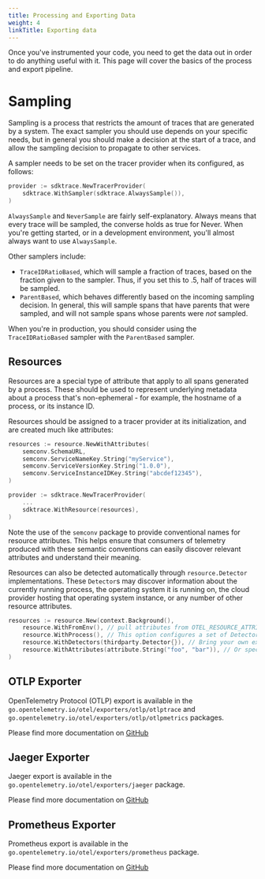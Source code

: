 ```yaml
---
title: Processing and Exporting Data
weight: 4
linkTitle: Exporting data
---
```


Once you've instrumented your code, you need to get the data out in order to do anything useful with it. This page will cover the basics of the process and export pipeline.

# Sampling

Sampling is a process that restricts the amount of traces that are generated by a system. The exact sampler you should use depends on your specific needs, but in general you should make a decision at the start of a trace, and allow the sampling decision to propagate to other services.

A sampler needs to be set on the tracer provider when its configured, as follows:

```go
provider := sdktrace.NewTracerProvider(
	sdktrace.WithSampler(sdktrace.AlwaysSample()),
)
```

`AlwaysSample` and `NeverSample` are fairly self-explanatory. Always means that every trace will be sampled, the converse holds as true for Never. When you're getting started, or in a development environment, you'll almost always want to use `AlwaysSample`.

Other samplers include:

* `TraceIDRatioBased`, which will sample a fraction of traces, based on the fraction given to the sampler. Thus, if you set this to .5, half of traces will be sampled.
* `ParentBased`, which behaves differently based on the incoming sampling decision. In general, this will sample spans that have parents that were sampled, and will not sample spans whose parents were _not_ sampled.

When you're in production, you should consider using the `TraceIDRatioBased` sampler with the `ParentBased` sampler.

## Resources

Resources are a special type of attribute that apply to all spans generated by a process. These should be used to represent underlying metadata about a process that's non-ephemeral - for example, the hostname of a process, or its instance ID.

Resources should be assigned to a tracer provider at its initialization, and are created much like attributes:

```go
resources := resource.NewWithAttributes(
	semconv.SchemaURL,
	semconv.ServiceNameKey.String("myService"),
	semconv.ServiceVersionKey.String("1.0.0"),
	semconv.ServiceInstanceIDKey.String("abcdef12345"),
)

provider := sdktrace.NewTracerProvider(
	...
	sdktrace.WithResource(resources),
)
```

Note the use of the `semconv` package to provide conventional names for resource attributes.  This helps ensure that consumers of telemetry produced with these semantic conventions can
easily discover relevant attributes and understand their meaning.

Resources can also be detected automatically through `resource.Detector` implementations.  These `Detector`s may discover information about the currently running process, the operating
system it is running on, the cloud provider hosting that operating system instance, or any number of other resource attributes.

```go
resources := resource.New(context.Background(),
	resource.WithFromEnv(), // pull attributes from OTEL_RESOURCE_ATTRIBUTES and OTEL_SERVICE_NAME environment variables
	resource.WithProcess(), // This option configures a set of Detectors that discover process information
	resource.WithDetectors(thirdparty.Detector{}), // Bring your own external Detector implementation
	resource.WithAttributes(attribute.String("foo", "bar")), // Or specify resource attributes directly
)
```

## OTLP Exporter

OpenTelemetry Protocol (OTLP) export is available in the `go.opentelemetry.io/otel/exporters/otlp/otlptrace` and `go.opentelemetry.io/otel/exporters/otlp/otlpmetrics` packages.

Please find more documentation on [GitHub](https://github.com/open-telemetry/opentelemetry-go/tree/main/exporters/otlp)

## Jaeger Exporter

Jaeger export is available in the `go.opentelemetry.io/otel/exporters/jaeger` package.

Please find more documentation on [GitHub](https://github.com/open-telemetry/opentelemetry-go/tree/main/exporters/jaeger)

## Prometheus Exporter

Prometheus export is available in the `go.opentelemetry.io/otel/exporters/prometheus` package.

Please find more documentation on [GitHub](https://github.com/open-telemetry/opentelemetry-go/tree/main/exporters/prometheus)
